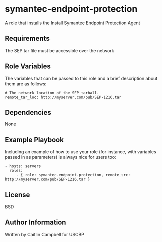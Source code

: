 symantec-endpoint-protection
=========

A role that installs the Install Symantec Endpoint Protection Agent

Requirements
------------

The SEP tar file must be accessible over the network

Role Variables
--------------

The variables that can be passed to this role and a brief description about them are as follows:

```
# The network location of the SEP tarball.
remote_tar_loc: http://myserver.com/pub/SEP-1216.tar
```

Dependencies
------------

None

Example Playbook
----------------

Including an example of how to use your role (for instance, with variables passed in as parameters) is always nice for users too:

    - hosts: servers
      roles:
         - { role: symantec-endpoint-protection, remote_src: http://myserver.com/pub/SEP-1216.tar }

License
-------

BSD

Author Information
------------------

Written by Caitlin Campbell for USCBP
